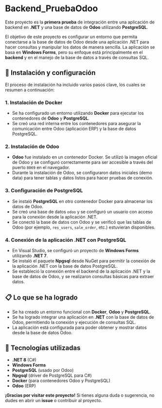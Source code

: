 # Backend_PruebaOdoo

Este proyecto es la **primera prueba** de integración entre una aplicación de backend en **.NET** y una base de datos de **Odoo** utilizando **PostgreSQL**.

El objetivo de este proyecto es configurar un entorno que permita conectarse a la base de datos de Odoo desde una aplicación .NET para hacer consultas y manipular los datos de manera sencilla. La aplicación se basa en **Windows Forms**, pero su enfoque está principalmente en el **backend** y en el manejo de la base de datos a través de consultas SQL.

## 🚀 **Instalación y configuración**

El proceso de instalación ha incluido varios pasos clave, los cuales se resumen a continuación:

### 1. **Instalación de Docker**
   - Se ha configurado un entorno utilizando **Docker** para ejecutar los contenedores de **Odoo** y **PostgreSQL**.
   - Se creó una red interna entre los contenedores para asegurar la comunicación entre Odoo (aplicación ERP) y la base de datos PostgreSQL.

### 2. **Instalación de Odoo**
   - **Odoo** fue instalado en un contenedor Docker. Se utilizó la imagen oficial de Odoo y se configuró correctamente para ser accesible a través del puerto `8069` en el navegador.
   - Durante la instalación de Odoo, se configuraron datos iniciales (demo data) para tener tablas y datos listos para hacer pruebas de conexión.

### 3. **Configuración de PostgreSQL**
   - Se instaló **PostgreSQL** en otro contenedor Docker para almacenar los datos de Odoo.
   - Se creó una base de datos `odoo` y se configuró un usuario con acceso para la conexión desde la aplicación .NET.
   - Se conectó la base de datos con Odoo y se verificó que las tablas de Odoo (por ejemplo, `res_users`, `sale_order`, etc.) estuvieran disponibles.

### 4. **Conexión de la aplicación .NET con PostgreSQL**
   - En Visual Studio, se configuró un proyecto de **Windows Forms** utilizando **.NET 7**.
   - Se instaló el paquete **Npgsql** desde NuGet para permitir la conexión de la aplicación .NET con la base de datos PostgreSQL.
   - Se estableció la conexión entre el backend de la aplicación .NET y la base de datos de Odoo, y se realizaron consultas básicas para extraer datos.

## 📋 **Lo que se ha logrado**

- Se ha creado un entorno funcional con **Docker**, **Odoo** y **PostgreSQL**.
- Se ha logrado integrar una aplicación en **.NET** con la base de datos de Odoo, permitiendo la conexión y ejecución de consultas SQL.
- La aplicación está configurada para poder obtener y mostrar datos desde la base de datos Odoo.

## 🔧 **Tecnologías utilizadas**

- **.NET 8** (C#)
- **Windows Forms**
- **PostgreSQL** (usado por Odoo)
- **Npgsql** (driver de PostgreSQL para C#)
- **Docker** (para contenedores Odoo y PostgreSQL)
- **Odoo** (ERP)

**¡Gracias por visitar este proyecto!** Si tienes alguna duda o sugerencia, no dudes en abrir un **issue** o contribuir al proyecto.
